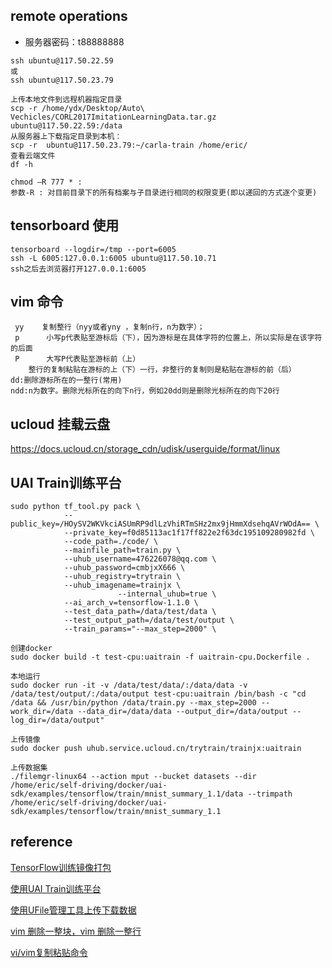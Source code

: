 ## remote operations
- 服务器密码：t88888888

```
ssh ubuntu@117.50.22.59
或
ssh ubuntu@117.50.23.79

上传本地文件到远程机器指定目录
scp -r /home/ydx/Desktop/Auto\ Vechicles/CORL2017ImitationLearningData.tar.gz ubuntu@117.50.22.59:/data
从服务器上下载指定目录到本机：
scp -r  ubuntu@117.50.23.79:~/carla-train /home/eric/
查看云端文件
df -h

chmod –R 777 * :
参数-R : 对目前目录下的所有档案与子目录进行相同的权限变更(即以递回的方式逐个变更)

```
## tensorboard 使用
```
tensorboard --logdir=/tmp --port=6005
ssh -L 6005:127.0.0.1:6005 ubuntu@117.50.10.71
ssh之后去浏览器打开127.0.0.1:6005
```

## vim 命令
```
 yy    复制整行（nyy或者yny ，复制n行，n为数字）； 
 p      小写p代表贴至游标后（下），因为游标是在具体字符的位置上，所以实际是在该字符的后面 
 P      大写P代表贴至游标前（上） 
    整行的复制粘贴在游标的上（下）一行，非整行的复制则是粘贴在游标的前（后）
dd:删除游标所在的一整行(常用)
ndd:n为数字。删除光标所在的向下n行，例如20dd则是删除光标所在的向下20行
```
## ucloud 挂载云盘
https://docs.ucloud.cn/storage_cdn/udisk/userguide/format/linux

## UAI Train训练平台
```
sudo python tf_tool.py pack \
            --public_key=/HOySV2WKVkciASUmRP9dlLzVhiRTmSHz2mx9jHmmXdsehqAVrWOdA== \
			--private_key=f0d85113ac1f17ff822e2f63dc195109280982fd \
			--code_path=./code/ \
			--mainfile_path=train.py \
			--uhub_username=476226078@qq.com \
			--uhub_password=cmbjxX666 \
			--uhub_registry=trytrain \
			--uhub_imagename=trainjx \
                        --internal_uhub=true \
			--ai_arch_v=tensorflow-1.1.0 \
			--test_data_path=/data/test/data \
			--test_output_path=/data/test/output \
			--train_params="--max_step=2000" \

创建docker
sudo docker build -t test-cpu:uaitrain -f uaitrain-cpu.Dockerfile .

本地运行
sudo docker run -it -v /data/test/data/:/data/data -v /data/test/output/:/data/output test-cpu:uaitrain /bin/bash -c "cd /data && /usr/bin/python /data/train.py --max_step=2000 --work_dir=/data --data_dir=/data/data --output_dir=/data/output --log_dir=/data/output"

上传镜像
sudo docker push uhub.service.ucloud.cn/trytrain/trainjx:uaitrain

上传数据集
./filemgr-linux64 --action mput --bucket datasets --dir /home/eric/self-driving/docker/uai-sdk/examples/tensorflow/train/mnist_summary_1.1/data --trimpath /home/eric/self-driving/docker/uai-sdk/examples/tensorflow/train/mnist_summary_1.1
```

## reference
[TensorFlow训练镜像打包][1]

[使用UAI Train训练平台][2]

[使用UFile管理工具上传下载数据][3]

[vim 删除一整块，vim 删除一整行][4]

[vi/vim复制粘贴命令][5]


[1]: https://docs.ucloud.cn/ai/uai-train/guide/tensorflow/packing
[2]: https://docs.ucloud.cn/ai/uai-train/tutorial/tf-mnist/train
[3]: https://docs.ucloud.cn/ai/uai-train/base/ufile/files
[4]: https://blog.csdn.net/chenyoper/article/details/78260007
[5]: https://blog.csdn.net/lanxinju/article/details/5727262